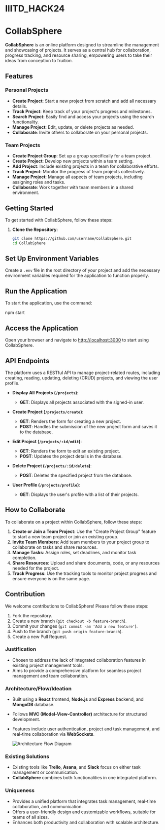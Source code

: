 ﻿# IIITD_HACK24

# CollabSphere

**CollabSphere** is an online platform designed to streamline the management and showcasing of projects. It serves as a central hub for collaboration, progress tracking, and resource sharing, empowering users to take their ideas from conception to fruition.

## Features

### Personal Projects

- **Create Project**: Start a new project from scratch and add all necessary details.
- **Track Project**: Keep track of your project's progress and milestones.
- **Search Project**: Easily find and access your projects using the search functionality.
- **Manage Project**: Edit, update, or delete projects as needed.
- **Collaborate**: Invite others to collaborate on your personal projects.

### Team Projects

- **Create Project Group**: Set up a group specifically for a team project.
- **Create Project**: Develop new projects within a team setting.
- **Add Project**: Include existing projects in a team for collaborative efforts.
- **Track Project**: Monitor the progress of team projects collectively.
- **Manage Project**: Manage all aspects of team projects, including assigning roles and tasks.
- **Collaborate**: Work together with team members in a shared environment.

## Getting Started

To get started with CollabSphere, follow these steps:

1. **Clone the Repository**:  
   ```bash
   git clone https://github.com/username/CollabSphere.git
   cd CollabSphere
## Set Up Environment Variables

Create a `.env` file in the root directory of your project and add the necessary environment variables required for the application to function properly.

## Run the Application

To start the application, use the command:


npm start
## Access the Application

Open your browser and navigate to [http://localhost:3000](http://localhost:3000) to start using CollabSphere.

## API Endpoints

The platform uses a RESTful API to manage project-related routes, including creating, reading, updating, deleting (CRUD) projects, and viewing the user profile.

- **Display All Projects (`/projects`)**:
  - **GET**: Displays all projects associated with the signed-in user.

- **Create Project (`/projects/create`)**:
  - **GET**: Renders the form for creating a new project.
  - **POST**: Handles the submission of the new project form and saves it to the database.

- **Edit Project (`/projects/:id/edit`)**:
  - **GET**: Renders the form to edit an existing project.
  - **POST**: Updates the project details in the database.

- **Delete Project (`/projects/:id/delete`)**:
  - **POST**: Deletes the specified project from the database.

- **User Profile (`/projects/profile`)**:
  - **GET**: Displays the user's profile with a list of their projects.
 


## How to Collaborate

To collaborate on a project within CollabSphere, follow these steps:

1. **Create or Join a Team Project**: Use the "Create Project Group" feature to start a new team project or join an existing group.
2. **Invite Team Members**: Add team members to your project group to collaborate on tasks and share resources.
3. **Manage Tasks**: Assign roles, set deadlines, and monitor task completion.
4. **Share Resources**: Upload and share documents, code, or any resources needed for the project.
5. **Track Progress**: Use the tracking tools to monitor project progress and ensure everyone is on the same page.

## Contribution

We welcome contributions to CollabSphere! Please follow these steps:

1. Fork the repository.
2. Create a new branch (`git checkout -b feature-branch`).
3. Commit your changes (`git commit -am 'Add a new feature'`).
4. Push to the branch (`git push origin feature-branch`).
5. Create a new Pull Request.

### Justification
- Chosen to address the lack of integrated collaboration features in existing project management tools.
- Aims to provide a comprehensive platform for seamless project management and team collaboration.

### Architecture/Flow/Ideation
- Built using a **React** frontend, **Node.js** and **Express** backend, and **MongoDB** database.
- Follows **MVC (Model-View-Controller)** architecture for structured development.
- Features include user authentication, project and task management, and real-time collaboration via **WebSockets**.

  ![Architecture Flow Diagram](https://github.com/user-attachments/assets/396d934d-67e5-458d-afaf-5ff5e40d4fd1)

### Existing Solutions
- Existing tools like **Trello**, **Asana**, and **Slack** focus on either task management or communication.
- **CollabSphere** combines both functionalities in one integrated platform.

### Uniqueness
- Provides a unified platform that integrates task management, real-time collaboration, and communication.
- Offers a user-friendly design and customizable workflows, suitable for teams of all sizes.
- Enhances both productivity and collaboration with scalable architecture.



